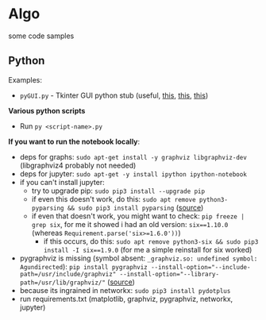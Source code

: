 # Algo
some code samples

## Python
  
Examples:
+ `pyGUI.py` - Tkinter GUI python stub (useful, [this](http://www.tutorialspoint.com/python/python_gui_programming.htm), [this](https://docs.python.org/3.1/library/tkinter.ttk.html#tkinter.ttk.Style.layout), [this](https://stackoverflow.com/questions/28551948/tkinter-look-theme-in-linux))

**Various python scripts**
- Run `py <script-name>.py`



**If you want to run the notebook locally**:
+ deps for graphs: `sudo apt-get install -y graphviz libgraphviz-dev` (libgraphviz4 probably not needed)
+ deps for jupyter: `sudo apt-get -y install ipython ipython-notebook`
+ if you can't install jupyter: 
  + try to upgrade pip: `sudo pip3 install --upgrade pip`
  + if even this doesn't work, do this: `sudo apt remove python3-pyparsing && sudo pip3 install pyparsing` ([source](https://stackoverflow.com/questions/41836645/typererror-installing-jupyter))
  + if even that doesn't work, you might want to check: `pip freeze | grep six`, for me it showed i had an old version: `six==1.10.0` (whereas `Requirement.parse('six>=1.6.0'))`)
    + if this occurs, do this: `sudo apt remove python3-six && sudo pip3 install -I six==1.9.0` (for me a simple reinstall for six worked)
+ pygraphviz is missing (symbol absent: `_graphviz.so: undefined symbol: Agundirected`): `pip install pygraphviz --install-option="--include-path=/usr/include/graphviz" --install-option="--library-path=/usr/lib/graphviz/"` ([source](https://github.com/pygraphviz/pygraphviz/issues/71))
+ because its ingrained in networkx: `sudo pip3 install pydotplus`
+ run requirements.txt (matplotlib, graphviz, pygraphviz, networkx, jupyter)
